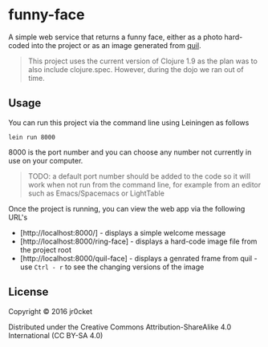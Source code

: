 # funny-face

A simple web service that returns a funny face, either as a photo hard-coded into the project or as an image generated from [quil](http://quil.info/).

> This project uses the current version of Clojure 1.9 as the plan was to also include clojure.spec.  However, during the dojo we ran out of time.

## Usage

You can run this project via the command line using Leiningen as follows

```
lein run 8000
```

8000 is the port number and you can choose any number not currently in use on your computer.

> TODO: a default port number should be added to the code so it will work when not run from the command line, for example from an editor such as Emacs/Spacemacs or LightTable

Once the project is running, you can view the web app via the following URL's

* [http://localhost:8000/] - displays a simple welcome message
* [http://localhost:8000/ring-face] - displays a hard-code image file from the project root
* [http://localhost:8000/quil-face] - displays a genrated frame from quil - use `Ctrl - r` to see the changing versions of the image

## License

Copyright © 2016 jr0cket

Distributed under the Creative Commons Attribution-ShareAlike 4.0 International (CC BY-SA 4.0)

